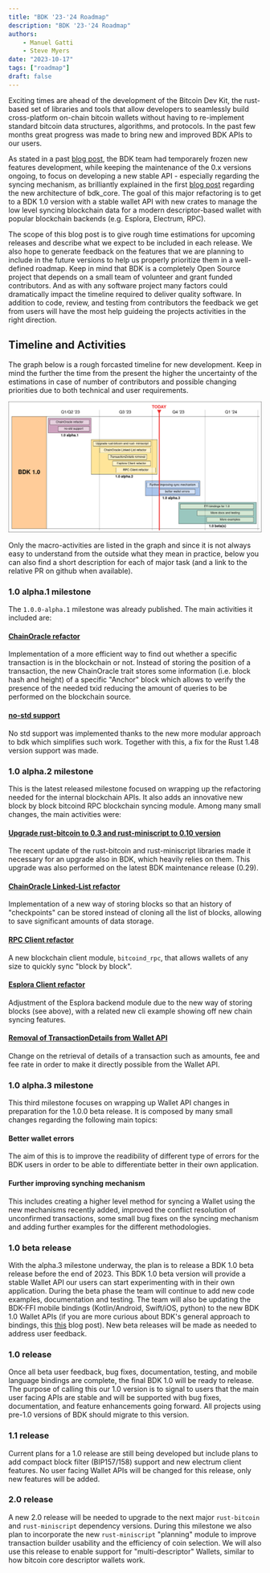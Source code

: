 ```yaml
---
title: "BDK '23-'24 Roadmap"
description: "BDK '23-'24 Roadmap"
authors:
    - Manuel Gatti
    - Steve Myers
date: "2023-10-17"
tags: ["roadmap"]
draft: false
---
```


Exciting times are ahead of the development of the Bitcoin Dev Kit, the rust-based set of libraries and tools that allow developers to seamlessly build cross-platform on-chain bitcoin wallets without having to re-implement standard bitcoin data structures, algorithms, and protocols. In the past few months great progress was made to bring new and improved BDK APIs to our users.

As stated in a past [blog post](https://bitcoindevkit.org/blog/road-to-bdk-1/), the BDK team had temporarely frozen new features development, while keeping the maintenance of the 0.x versions ongoing, to focus on developing a new stable API - especially regarding the syncing mechanism, as brilliantly explained in the first [blog post](https://bitcoindevkit.org/blog/bdk-core-pt1/) regarding the new architecture of bdk_core. The goal of this major refactoring is to get to a BDK 1.0 version with a stable wallet API with new crates to manage the low level syncing blockchain data for a modern descriptor-based wallet with popular blockchain backends (e.g. Esplora, Electrum, RPC).

The scope of this blog post is to give rough time estimations for upcoming releases and describe what we expect to be included in each release. We also hope to generate feedback on the features that we are planning to include in the future versions to help us properly prioritize them in a well-defined roadmap. Keep in mind that BDK is a completely Open Source project that depends on a small team of volunteer and grant funded contributors. And as with any software project many factors could dramatically impact the timeline required to deliver quality software. In addition to code, review, and testing from contributors the feedback we get from users will have the most help guideing the projects activities in the right direction.

## Timeline and Activities

The graph below is a rough forcasted timeline for new development. Keep in mind the further the time from the present the higher the uncertainty of the estimations in case of number of contributors and possible changing priorities due to both technical and user requirements. 

![](./bdk_roadmap_23-24.png)


Only the macro-activities are listed in the graph and since it is not always easy to understand from the outside what they mean in practice, below you can also find a short description for each of major task (and a link to the relative PR on github when available).

### 1.0 alpha.1 milestone

The `1.0.0-alpha.1` milestone was already published. The main activities it included are:

#### [ChainOracle refactor](https://github.com/bitcoindevkit/bdk/pull/976)

Implementation of a more efficient way to find out whether a specific transaction is in the blockchain or not. Instead of storing the position of a transaction, the new ChainOracle trait stores some information (i.e. block hash and height) of a specific "Anchor" block which allows to verify the presence of the needed txid reducing the amount of queries to be performed on the blockchain source.

#### [no-std support](https://github.com/bitcoindevkit/bdk/pull/894)

No std support was implemented thanks to the new more modular approach to bdk which simplifies such work. Together with this, a fix for the Rust 1.48 version support was made.


### 1.0 alpha.2 milestone

This is the latest released milestone focused on wrapping up the refactoring needed for the internal blockchain APIs. It also adds an innovative new block by block bitcoind RPC blockchain syncing module. Among many small changes, the main activities were:

#### [Upgrade rust-bitcoin to 0.3 and rust-miniscript to 0.10 version](https://github.com/bitcoindevkit/bdk/pull/1023)

The recent update of the rust-bitcoin and rust-miniscript libraries made it necessary for an upgrade also in BDK, which heavily relies on them. This upgrade was also performed on the latest BDK maintenance release (0.29).

#### [ChainOracle Linked-List refactor](https://github.com/bitcoindevkit/bdk/pull/1034)

Implementation of a new way of storing blocks so that an history of "checkpoints" can be stored instead of cloning all the list of blocks, allowing to save significant amounts of data storage.

#### [RPC Client refactor](https://github.com/bitcoindevkit/bdk/pull/1041)

A new blockchain client module, `bitcoind_rpc`, that allows wallets of any size to quickly sync "block by block".

#### [Esplora Client refactor](https://github.com/bitcoindevkit/bdk/pull/1040)

Adjustment of the Esplora backend module due to the new way of storing blocks (see above), with a related new cli example showing off new chain syncing features.

#### [Removal of TransactionDetails from Wallet API](https://github.com/bitcoindevkit/bdk/pull/1048)

Change on the retrieval of details of a transaction such as amounts, fee and fee rate in order to make it directly possible from the Wallet API. 

### 1.0 alpha.3 milestone

This third milestone focuses on wrapping up Wallet API changes in preparation for the 1.0.0 beta release. It is composed by many small changes regarding the following main topics:

#### Better wallet errors

The aim of this is to improve the readibility of different type of errors for the BDK users in order to be able to differentiate better in their own application.

#### Further improving synching mechanism

This includes creating a higher level method for syncing a Wallet using the new mechanisms recently added, improved the conflict resolution of unconfirmed transactions, some small bug fixes on the syncing mechanism and adding further examples for the different methodologies.

### 1.0 beta release

With the alpha.3 milestone underway, the plan is to release a BDK 1.0 beta release before the end of 2023. This BDK 1.0 beta version will provide a stable Wallet API our users can start experimenting with in their own application. During the beta phase the team will continue to add new code examples, documentation and testing. The team will also be updating the BDK-FFI mobile bindings (Kotlin/Android, Swift/iOS, python) to the new BDK 1.0 Wallet APIs (if you are more curious about BDK's general approach to bindings, this [this](https://bitcoindevkit.org/blog/bindings-scope/) blog post). New beta releases will be made as needed to address user feedback.

### 1.0 release

Once all beta user feedback, bug fixes, documentation, testing, and mobile language bindings are complete, the final BDK 1.0 will be ready to release. The purpose of calling this our 1.0 version is to signal to users that the main user facing APIs are stable and will be supported with bug fixes, documentation, and feature enhancements going forward. All projects using pre-1.0 versions of BDK should migrate to this version.

### 1.1 release

Current plans for a 1.0 release are still being developed but include plans to add compact block filter (BIP157/158) support and new electrum client features. No user facing Wallet APIs will be changed for this release, only new features will be added.

### 2.0 release

A new 2.0 release will be needed to upgrade to the next major `rust-bitcoin` and `rust-miniscript` dependency versions. During this milestone we also plan to incorporate the new `rust-miniscript` "planning" module to improve transaction builder usability and the efficiency of coin selection. We will also use this release to enable support for "multi-descriptor" Wallets, similar to how bitcoin core descriptor wallets work.
